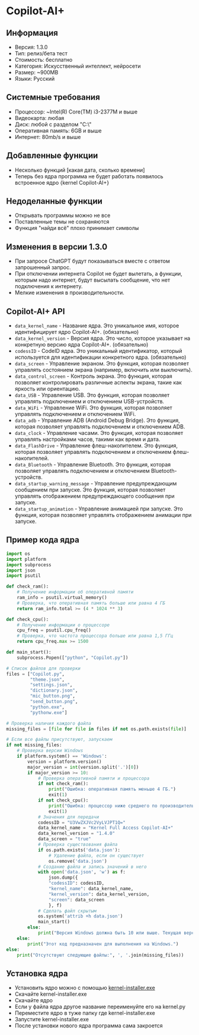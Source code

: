 # Copilot-AI+

## Информация

- Версия: 1.3.0
- Тип: релиз/бета тест
- Стоимость: бесплатно
- Категория: Искусственный интеллект, нейросети
- Размер: ~900MB
- Языки: Русский

## Системные требования

- Процессор: ~Intel(R) Core(TM) i3-2377M и выше
- Видеокарта: любая
- Диск: любой с разделом "C:\\"
- Оперативная память: 6GB и выше
- Интернет: 80mb/s и выше

## Добавленные функции

- Несколько функций [какая дата, сколько времени]
- Теперь без ядра программа не будет работать появилось встроенное ядро {kernel Copilot-AI+}

## Недоделанные функции

- Открывать программы можно не все
- Поставленные темы не сохраняются
- Функция "найди всё" плохо принимает символы

## Изменения в версии 1.3.0

- При запросе ChatGPT будут показываться вместе с ответом запрошенный запрос.
- При отключении интернета Copilot не будет вылетать, а функции, которым надо интернет, будут высылать сообщение, что нет подключения к интернету.
- Мелкие изменения в производительности.

## Copilot-AI+ API

- `data_kernel_name` - Название ядра. Это уникальное имя, которое идентифицирует ядро Copilot-AI+. (обязательно)
- `data_kernel_version` - Версия ядра. Это число, которое указывает на конкретную версию ядра Copilot-AI+. (обязательно)
- `codessID` - CodeID ядра. Это уникальный идентификатор, который используется для идентификации конкретного ядра. (обязательно)
- `data_screen` - Управление экраном. Это функция, которая позволяет управлять состоянием экрана (например, включить или выключить).
- `data_control_screen` - Контроль экрана. Это функция, которая позволяет контролировать различные аспекты экрана, такие как яркость или ориентацию.
- `data_USB` - Управление USB. Это функция, которая позволяет управлять подключением и отключением USB-устройств.
- `data_WiFi` - Управление WiFi. Это функция, которая позволяет управлять подключением и отключением WiFi.
- `data_adb` - Управление ADB (Android Debug Bridge). Это функция, которая позволяет управлять подключением и отключением ADB.
- `data_clock` - Управление часами. Это функция, которая позволяет управлять настройками часов, такими как время и дата.
- `data_FlashDrive` - Управление флеш-накопителем. Это функция, которая позволяет управлять подключением и отключением флеш-накопителей.
- `data_Bluetooth` - Управление Bluetooth. Это функция, которая позволяет управлять подключением и отключением Bluetooth-устройств.
- `data_startup_warning_message` - Управление предупреждающим сообщением при запуске. Это функция, которая позволяет управлять отображением предупреждающего сообщения при запуске.
- `data_startup_animation` - Управление анимацией при запуске. Это функция, которая позволяет управлять отображением анимации при запуске.

## Пример кода ядра

```python
import os
import platform
import subprocess
import json
import psutil

def check_ram():
    # Получение информации об оперативной памяти
    ram_info = psutil.virtual_memory()
    # Проверка, что оперативная память больше или равна 4 ГБ
    return ram_info.total >= (4 * 1024 ** 3)

def check_cpu():
    # Получение информации о процессоре
    cpu_freq = psutil.cpu_freq()
    # Проверка, что частота процессора больше или равна 1,5 ГГц
    return cpu_freq.max >= 1500

def main_start():
    subprocess.Popen(["python", "Copilot.py"])

# Список файлов для проверки
files = ["Copilot.py",
         "theme.json",
         "settings.json",
         "dictionary.json",
         "mic_button.png",
         "send_button.png",
         "python.exe",
         "pythonw.exe"]

# Проверка наличия каждого файла
missing_files = [file for file in files if not os.path.exists(file)]

# Если все файлы присутствуют, запускаем
if not missing_files:
    # Проверка версии Windows
    if platform.system() == 'Windows':
        version = platform.version()
        major_version = int(version.split('.')[0])
        if major_version >= 10:
            # Проверка оперативной памяти и процессора
            if not check_ram():
                print("Ошибка: оперативная память меньше 4 ГБ.")
                exit(1)
            if not check_cpu():
                print("Ошибка: процессор ниже среднего по производительности.")
                exit(1)
            # Значения для передачи
            codessID = "U3VwZXJVc2VyLVJPT1Q="
            data_kernel_name = "Kernel Full Access Copilot-AI+"
            data_kernel_version = "1.4.0"
            data_screen = "true"
            # Проверка существования файла
            if os.path.exists('data.json'):
                # Удаление файла, если он существует
                os.remove('data.json')
            # Создание файла и запись значений в него
            with open('data.json', 'w') as f:
                json.dump({
                "codessID": codessID,
                "kernel_name": data_kernel_name,
                "kernel_version": data_kernel_version,
                "screen": data_screen
                }, f)
            # Сделать файл скрытым
            os.system('attrib +h data.json')
            main_start()
        else:
            print("Версия Windows должна быть 10 или выше. Текущая версия:", version)
    else:
        print("Этот код предназначен для выполнения на Windows.")
else:
    print("Отсутствуют следующие файлы:", ', '.join(missing_files))
```

## Установка ядра

- Установить ядро можно с помощью [kernel-installer.exe](kernel-installer.exe)
- Скачайте kernel-installer.exe
- Скачайте ядро
- Если у файла ядра другое название переименуйте его на kernel.py
- Переместите ядро в туже папку где kernel-installer.exe
- Запустите kernel-installer.exe
- После установки нового ядра программа сама закроется